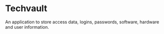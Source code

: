 # Techvault
An application to store access data, logins, passwords, software, hardware and user information. 

